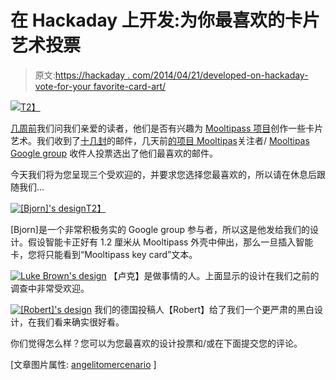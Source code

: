 # 在 Hackaday 上开发:为你最喜欢的卡片艺术投票

> 原文:[https://hackaday . com/2014/04/21/developed-on-hackaday-vote-for-your favorite-card-art/](https://hackaday.com/2014/04/21/developed-on-hackaday-vote-for-your-favorite-card-art/)

[![](../Images/d1e40d92c6fc54f4bf09ab08e465063c.png)T2】](http://hackaday.com/wp-content/uploads/2014/04/multipass__by_mixmasterangel-d5yihtc.jpg)

[几周前](http://hackaday.com/2014/03/27/developed-on-hackaday-need-card-art-who-likes-to-draw/)我们问我们亲爱的读者，他们是否有兴趣为 [Mooltipass 项目](https://github.com/limpkin/mooltipass)创作一些卡片艺术。我们收到了[十几封](https://github.com/limpkin/mooltipass/tree/master/smartcard_designs)的邮件，几天前[的项目 Mooltipas](http://hackaday.io/project/86-Mooltipass)关注者/ [Mooltipas Google group](https://groups.google.com/forum/#!forum/mooltipass) 收件人投票选出了他们最喜欢的邮件。

今天我们将为您呈现三个受欢迎的，并要求您选择您最喜欢的，所以请在休息后跟随我们…

[![[Bjorn]'s design](../Images/5cbb0f0b6004c10d1f8f4c2658cddb29.png)T2】](http://hackaday.com/wp-content/uploads/2014/04/z_bjorn-wielens_suggested_design_v32.png)

[Bjorn]是一个非常积极务实的 Google group 参与者，所以这是他发给我们的设计。假设智能卡正好有 1.2 厘米从 Mooltipass 外壳中伸出，那么一旦插入智能卡，您将只能看到“Mooltipass key card”文本。

[![Luke Brown's design](../Images/f8d6a4e71d3988899dfb04bc1edaf844.png)](http://hackaday.com/wp-content/uploads/2014/04/z_luke-brown_suggested_design_v2.png) 【卢克】是做事情的人。上面显示的设计在我们之前的调查中非常受欢迎。

[![[Robert]'s design](../Images/72adec61850254c8773a8d3d5bd6365a.png)](http://hackaday.com/wp-content/uploads/2014/04/z_robert-tomsons_suggested_design_v11.png) 我们的德国投稿人【Robert】给了我们一个更严肃的黑白设计，在我们看来确实很好看。

你们觉得怎么样？您可以为您最喜欢的设计投票和/或在下面提交您的评论。

[文章图片属性: [angelitomercenario](http://www.angelitomercenario.blogspot.ch/) ]